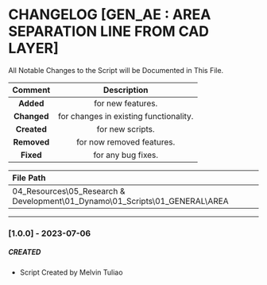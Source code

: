 # CHANGELOG [GEN_AE : AREA SEPARATION LINE FROM CAD LAYER]
All Notable Changes to the Script will be Documented in This File.

| Comment | Description |
| :--: | :--: |
| **Added**  | for new features. |
|**Changed** |for changes in existing functionality. |
|**Created** | for new scripts. |
|**Removed** |for now removed features. |
|**Fixed** |for any bug fixes. |

| File Path | 
| :-- |
| 04_Resources\05_Research & Development\01_Dynamo\01_Scripts\01_GENERAL\AREA |
------------------------------------------------------------------

### [1.0.0] - 2023-07-06
##### CREATED
- Script Created by Melvin Tuliao

